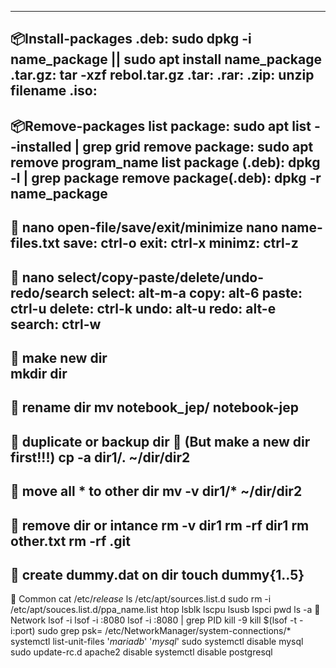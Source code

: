 -----------------------------
📦Install-packages
.deb: sudo dpkg -i name_package || sudo apt install name_package
.tar.gz: tar -xzf rebol.tar.gz
.tar:
.rar:
.zip: unzip filename
.iso:
-----------------------------
📦Remove-packages
list package: sudo apt list --installed | grep grid
remove package: sudo apt remove program_name
list package (.deb): dpkg -l | grep package
remove package(.deb): dpkg -r name_package
-----------------------------
🎏 nano open-file/save/exit/minimize
nano name-files.txt
save: ctrl-o
exit: ctrl-x
minimz: ctrl-z
-----------------------------
🎏 nano select/copy-paste/delete/undo-redo/search
select: alt-m-a
copy: alt-6
paste: ctrl-u
delete: ctrl-k
undo: alt-u
redo: alt-e
search: ctrl-w
---------------------------
🍕 make new dir  
mkdir dir
---------------------------
🍕 rename dir
mv notebook_jep/ notebook-jep
---------------------------
🍕 duplicate or backup dir 
🍕 (But make a new dir first!!!)
cp -a dir1/. ~/dir/dir2
---------------------------
🍕 move all * to other dir
mv -v dir1/* ~/dir/dir2
---------------------------
🍕 remove dir or intance
rm -v dir1
rm -rf dir1
rm other.txt
rm -rf .git
----------------------------
🎏 create dummy.dat on dir
touch dummy{1..5}
---------------------------
🎏 Common
cat /etc/*release*
ls /etc/apt/sources.list.d
sudo rm -i /etc/apt/souces.list.d/ppa_name.list
htop
lsblk
lscpu
lsusb
lspci
pwd
ls -a
🎏 Network 
lsof -i
lsof -i :8080
lsof -i :8080 | grep PID
kill -9 <PID>
kill $(lsof -t -i:port)
sudo grep psk= /etc/NetworkManager/system-connections/*
systemctl list-unit-files '*mariadb*' '*mysql*'
sudo systemctl disable mysql
sudo update-rc.d apache2 disable
systemctl disable postgresql
